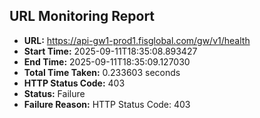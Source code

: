 ## URL Monitoring Report

- **URL:** https://api-gw1-prod1.fisglobal.com/gw/v1/health
- **Start Time:** 2025-09-11T18:35:08.893427
- **End Time:** 2025-09-11T18:35:09.127030
- **Total Time Taken:** 0.233603 seconds
- **HTTP Status Code:** 403
- **Status:** Failure
- **Failure Reason:** HTTP Status Code: 403
